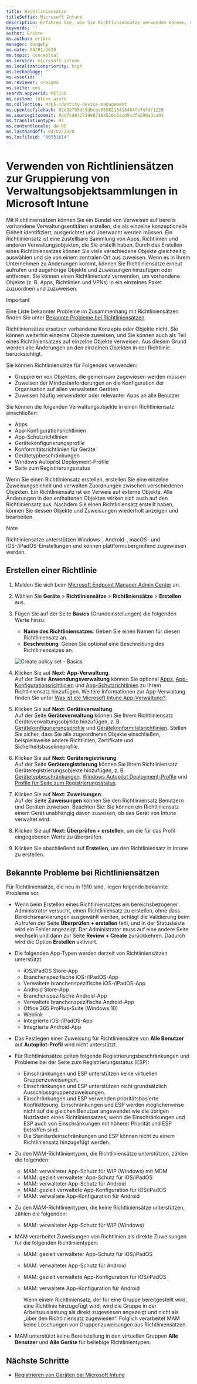 ```yaml
---
title: Richtliniensätze
titleSuffix: Microsoft Intune
description: Erfahren Sie, wie Sie Richtliniensätze verwenden können, um Sammlungen von Verwaltungsobjekten in Microsoft Intune zu gruppieren.
keywords: ''
author: Erikre
ms.author: erikre
manager: dougeby
ms.date: 04/01/2020
ms.topic: conceptual
ms.service: microsoft-intune
ms.localizationpriority: high
ms.technology: ''
ms.assetid: ''
ms.reviewer: craigma
ms.suite: ems
search.appverid: MET150
ms.custom: intune-azure
ms.collection: M365-identity-device-management
ms.openlocfilehash: 82e02795dc9dbcbc0598218418404fe74fdf1226
ms.sourcegitcommit: 0ad7cd842719887184510c6acd9cdfa290a3ca91
ms.translationtype: HT
ms.contentlocale: de-DE
ms.lasthandoff: 04/02/2020
ms.locfileid: "80551614"
---
```

# <a name="use-policy-sets-to-group-collections-of-management-objects"></a>Verwenden von Richtliniensätzen zur Gruppierung von Verwaltungsobjektsammlungen in Microsoft Intune

Mit Richtliniensätzen können Sie ein Bündel von Verweisen auf bereits vorhandene Verwaltungsentitäten erstellen, die als einzelne konzeptionelle Einheit identifiziert, ausgerichtet und überwacht werden müssen. Ein Richtliniensatz ist eine zustellbare Sammlung von Apps, Richtlinien und anderen Verwaltungsobjekten, die Sie erstellt haben. Durch das Erstellen eines Richtliniensatzes können Sie viele verschiedene Objekte gleichzeitig auswählen und sie von einem zentralen Ort aus zuweisen. Wenn es in Ihrem Unternehmen zu Änderungen kommt, können Sie Richtliniensätze erneut aufrufen und zugehörige Objekte und Zuweisungen hinzufügen oder entfernen. Sie können einen Richtliniensatz verwenden, um vorhandene Objekte (z. B. Apps, Richtlinien und VPNs) in ein einzelnes Paket zuzuordnen und zuzuweisen. 

> [!IMPORTANT]
> Eine Liste bekannter Probleme im Zusammenhang mit Richtliniensätzen finden Sie unter [Bekannte Probleme bei Richtliniensätzen](policy-sets.md#policy-sets-known-issues).

Richtliniensätze ersetzen vorhandene Konzepte oder Objekte nicht. Sie können weiterhin einzelne Objekte zuweisen, und Sie können auch als Teil eines Richtliniensatzes auf einzelne Objekte verweisen. Aus diesem Grund werden alle Änderungen an den einzelnen Objekten in der Richtlinie berücksichtigt.

Sie können Richtliniensätze für Folgendes verwenden:

- Gruppieren von Objekten, die gemeinsam zugewiesen werden müssen
- Zuweisen der Mindestanforderungen an die Konfiguration der Organisation auf allen verwalteten Geräten
- Zuweisen häufig verwendeter oder relevanter Apps an alle Benutzer

Sie können die folgenden Verwaltungsobjekte in einen Richtliniensatz einschließen:

- Apps
- App-Konfigurationsrichtlinien
- App-Schutzrichtlinien
- Gerätekonfigurierungsprofile
- Konformitätsrichtlinien für Geräte
- Gerätetypbeschränkungen
- Windows Autopilot Deployment-Profile
- Seite zum Registrierungsstatus

Wenn Sie einen Richtliniensatz erstellen, erstellen Sie eine einzelne Zuweisungseinheit und verwalten Zuordnungen zwischen verschiedenen Objekten. Ein Richtliniensatz ist ein Verweis auf externe Objekte. Alle Änderungen in den enthaltenen Objekten wirken sich auch auf den Richtliniensatz aus. Nachdem Sie einen Richtliniensatz erstellt haben, können Sie dessen Objekte und Zuweisungen wiederholt anzeigen und bearbeiten. 

> [!NOTE]
> Richtliniensätze unterstützen Windows-, Android-, macOS- und iOS-/iPadOS-Einstellungen und können plattformübergreifend zugewiesen werden.

## <a name="how-to-create-a-policy-set"></a>Erstellen einer Richtlinie

1. Melden Sie sich beim [Microsoft Endpoint Manager Admin Center](https://go.microsoft.com/fwlink/?linkid=2109431) an.
2. Wählen Sie **Geräte** > **Richtliniensätze** > **Richtliniensätze** > **Erstellen** aus.
3. Fügen Sie auf der Seite **Basics** (Grundeinstellungen) die folgenden Werte hinzu:
    - **Name des Richtliniensatzes**: Geben Sie einen Namen für diesen Richtliniensatz an.
    - **Beschreibung**: Geben Sie optional eine Beschreibung des Richtliniensatzes an.
   <p>
      <img alt="Create policy set - Basics" src="./media/policy-sets/policy-sets-01.png">

4. Klicken Sie auf **Next: App-Verwaltung**.<br>
   Auf der Seite **Anwendungsverwaltung** können Sie optional [Apps](../apps/apps-add.md), [App-Konfigurationsrichtlinien](../apps/app-configuration-policies-overview.md) und [App-Schutzrichtlinien](../apps/app-protection-policy.md) zu Ihrem Richtliniensatz hinzufügen. Weitere Informationen zur App-Verwaltung finden Sie unter [Was ist die Microsoft Intune App-Verwaltung?](../apps/app-management.md).
5. Klicken Sie auf **Next: Geräteverwaltung**.<br>
   Auf der Seite **Geräteverwaltung** können Sie Ihrem Richtliniensatz Geräteverwaltungsobjekte hinzufügen, z. B. [Gerätekonfigurierungsprofile](../configuration/device-profiles.md) und [Gerätekonformitätsrichtlinien](../protect/device-compliance-get-started.md). Stellen Sie sicher, dass Sie alle zugeordneten Objekte einschließen, beispielsweise andere Richtlinien, Zertifikate und Sicherheitsbaselineprofile.
6. Klicken Sie auf **Next: Geräteregistrierung**.<br>
   Auf der Seite **Geräteregistrierung** können Sie Ihrem Richtliniensatz Geräteregistrierungsobjekte hinzufügen, z. B. [Gerätetypbeschränkungen](../enrollment/enrollment-restrictions-set.md), [Windows Autopilot Deployment-Profile](../enrollment/enrollment-autopilot.md) und [Profile für Seite zum Registrierungsstatus](../enrollment/windows-enrollment-status.md).
7. Klicken Sie auf **Next: Zuweisungen**.<br>
   Auf der Seite **Zuweisungen** können Sie den Richtliniensatz Benutzern und Geräten zuweisen. Beachten Sie: Sie können ein Richtliniensatz einem Gerät unabhängig davon zuweisen, ob das Gerät von Intune verwaltet wird.
8. Klicken Sie auf **Next: Überprüfen + erstellen**, um die für das Profil eingegebenen Werte zu überprüfen.
9. Klicken Sie abschließend auf **Erstellen**, um den Richtliniensatz in Intune zu erstellen.

## <a name="policy-sets-known-issues"></a>Bekannte Probleme bei Richtliniensätzen

Für Richtliniensätze, die neu in 1910 sind, liegen folgende bekannte Probleme vor.

- Wenn beim Erstellen eines Richtliniensatzes ein bereichsbezogener Administrator versucht, einen Richtliniensatz zu erstellen, ohne dass Bereichsmarkierungen ausgewählt werden, schlägt die Validierung beim Aufrufen der Seite **Überprüfen + erstellen** fehl, und in der Statusleiste wird ein Fehler angezeigt. Der Administrator muss auf eine andere Seite wechseln und dann zur Seite **Review + Create** zurückkehren. Dadurch wird die Option **Erstellen** aktiviert.  

- Die folgenden App-Typen werden derzeit von Richtliniensätzen unterstützt:
  - iOS/iPadOS Store-App
  - Branchenspezifische iOS-/iPadOS-App
  - Verwaltete branchenspezifische iOS-/iPadOS-App
  - Android Store-App
  - Branchenspezifische Android-App
  - Verwaltete branchenspezifische Android-App
  - Office 365 ProPlus-Suite (Windows 10)
  - Weblink
  - Integrierte iOS-/iPadOS-App
  - Integrierte Android-App

- Das Festlegen einer Zuweisung für Richtliniensätze von **Alle Benutzer** auf **Autopilot-Profil** wird nicht unterstützt.

- Für Richtliniensätze gelten folgende Registrierungsbeschränkungen und Probleme bei der Seite zum Registrierungsstatus (ESP):
  - Einschränkungen und ESP unterstützen keine virtuellen Gruppenzuweisungen.
  - Einschränkungen und ESP unterstützen nicht grundsätzlich Ausschlussgruppenzuweisungen. 
  - Einschränkungen und ESP verwenden prioritätsbasierte Konfliktlösung. Einschränkungen und ESP werden möglicherweise nicht auf die gleichen Benutzer angewendet wie die übrigen Nutzlasten eines Richtliniensatzes, wenn die Einschränkungen und ESP auch von Einschränkungen mit höherer Priorität und ESP betroffen sind.
  - Die Standardeinschränkungen und ESP können nicht zu einem Richtliniensatz hinzugefügt werden.

- Zu den MAM-Richtlinientypen, die Richtliniensätze unterstützen, zählen die folgenden: 
  - MAM: verwalteter App-Schutz für WIP (Windows) mit MDM 
  - MAM: gezielt verwalteter App-Schutz für iOS/iPadOS
  - MAM: verwalteter App-Schutz für Android
  - MAM: gezielt verwaltete App-Konfiguration für iOS/iPadOS
  - MAM: verwaltete App-Konfiguration für Android

- Zu den MAM-Richtlinientypen, die keine Richtliniensätze unterstützen, zählen die folgenden: 
  - MAM: verwalteter App-Schutz für WIP (Windows)

- MAM verarbeitet Zuweisungen von Richtlinien als direkte Zuweisungen für die folgenden Richtlinientypen:
  - MAM: gezielt verwalteter App-Schutz für iOS/iPadOS
  - MAM: verwalteter App-Schutz für Android
  - MAM: gezielt verwaltete App-Konfiguration für iOS/iPadOS
  - MAM: verwaltete App-Konfiguration für Android

    Wenn einem Richtliniensatz, der für eine Gruppe bereitgestellt wird, eine Richtlinie hinzugefügt wird, wird die Gruppe in der Arbeitsauslastung als direkt zugewiesen angezeigt und nicht als „über den Richtliniensatz zugewiesen“. Folglich verarbeitet MAM keine Löschungen von Gruppenzuweisungen aus Richtliniensätzen.

- MAM unterstützt keine Bereitstellung in den virtuellen Gruppen **Alle Benutzer** und **Alle Geräte** für beliebige Richtlinientypen.

## <a name="next-steps"></a>Nächste Schritte

- [Registrieren von Geräten bei Microsoft Intune](../enrollment/index.yml)
